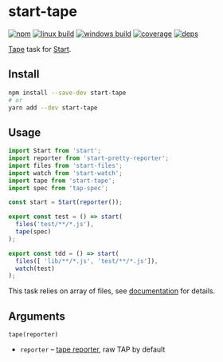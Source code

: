 # start-tape

[![npm](https://img.shields.io/npm/v/start-tape.svg?style=flat-square)](https://www.npmjs.com/package/start-tape)
[![linux build](https://img.shields.io/travis/start-runner/tape/master.svg?label=linux&style=flat-square)](https://travis-ci.org/start-runner/tape)
[![windows build](https://img.shields.io/appveyor/ci/start-runner/tape/master.svg?label=windows&style=flat-square)](https://ci.appveyor.com/project/start-runner/tape)
[![coverage](https://img.shields.io/codecov/c/github/start-runner/tape/master.svg?style=flat-square)](https://codecov.io/github/start-runner/tape)
[![deps](https://img.shields.io/gemnasium/start-runner/tape.svg?style=flat-square)](https://gemnasium.com/start-runner/tape)

[Tape](https://github.com/substack/tape/) task for [Start](https://github.com/start-runner/start).

## Install

```sh
npm install --save-dev start-tape
# or
yarn add --dev start-tape
```

## Usage

```js
import Start from 'start';
import reporter from 'start-pretty-reporter';
import files from 'start-files';
import watch from 'start-watch';
import tape from 'start-tape';
import spec from 'tap-spec';

const start = Start(reporter());

export const test = () => start(
  files('test/**/*.js'),
  tape(spec)
);

export const tdd = () => start(
  files([ 'lib/**/*.js', 'test/**/*.js']),
  watch(test)
);
```

This task relies on array of files, see [documentation](https://github.com/start-runner/start#readme) for details.

## Arguments

`tape(reporter)`

* `reporter` – [tape reporter](https://github.com/substack/tape#pretty-reporters), raw TAP by default
